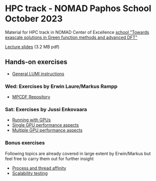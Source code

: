 # HPC track - NOMAD Paphos School October 2023

Material for HPC track in NOMAD Center of Excellence [school "Towards exascale solutions in Green function methods and advanced DFT"](https://nomad-coe.eu/paphos-home)

[Lecture slides](https://kannu.csc.fi/s/To6z7zEm6tLLbxj) (3.2 MB pdf)

## Hands-on exercises

- [General LUMI instructions](lumi-instructions.md)
 
### Wed: Exercises by Erwin Laure/Markus Rampp

- [MPCDF Repository](https://gitlab.mpcdf.mpg.de/mjr/nomad-summer-2023)

### Sat: Exercises by Jussi Enkovaara
 
- [Running with GPUs](simple-gpu)
- [Single GPU performance aspects](single-gpu-performance)
- [Multiple GPU performance aspects](multiple-gpu-performance)

### Bonus exercises

Following topics are already covered in large extent by Erwin/Markus but feel free
to carry them out for further insight 

- [Process and thread affinity](affinity)
- [Scalability testing](scalability)

